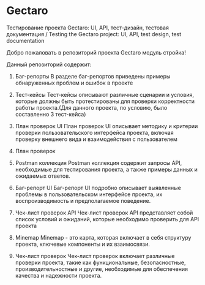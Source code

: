 # Gectaro
Тестирование проекта Gectaro: UI, API, тест-дизайн, тестовая документация / Testing the Gectaro project: UI, API, test design, test documentation

Добро пожаловать в репозиторий проекта Gectaro модуль стройка!

Данный репозиторий содержит:

1. Баг-репорты
В разделе баг-репортов приведены примеры обнаруженных проблем и ошибок в проекте

2. Тест-кейсы
Тест-кейсы описывают различные сценарии и условия, которые должны быть протестированы для проверки корректности работы проекта.(Для данного проекта, по условию, было составленно 3 тест-кейса)

3. План проверок UI
План проверок UI описывает методику и критерии проверки пользовательского интерфейса проекта, включая проверку внешнего вида и взаимодействия с пользователем

4. План проверок
   
5. Postman коллекция
Postman коллекция содержит запросы API, необходимые для тестирования проекта, а также примеры данных и ожидаемых ответов.

6. Баг-репорт UI
Баг-репорт UI подробно описывает выявленные проблемы в пользовательском интерфейсе проекта, их воспроизводимость и предполагаемое поведение.

7. Чек-лист проверок API
Чек-лист проверок API представляет собой список условий и ожиданий, которые необходимо проверить для API проекта

8. Minemap
Minemap - это карта, которая включает в себя структуру проекта, ключевые компоненты и их взаимосвязи.

9. Чек-лист проверок
Чек-лист проверок включает различные проверки проекта, такие как функциональные, безопасностные, производительностные и другие, необходимые для обеспечения качества и надежности проекта.

